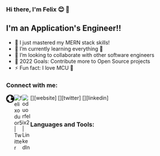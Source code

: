 
### Hi there, I'm Felix  :blush: 👋


## I'm an Application's Engineer!!

- 🔭 I just mastered my MERN stack skills!
- 🌱 I’m currently learning everything 🤣
- 👯 I’m looking to collaborate with other software engineers
- 🥅 2022 Goals: Contribute more to Open Source projects
- ⚡ Fun fact: I love MCU 🤣


### Connect with me:

[<img align="left" alt="felix-oduor.web.app" width="22px" src="https://raw.githubusercontent.com/iconic/open-iconic/master/svg/globe.svg" />][website]
[<img align="left" alt="felixoduor5 | Twitter" width="22px" src="https://cdn.jsdelivr.net/npm/simple-icons@v3/icons/twitter.svg" />][twitter]
[<img align="left" alt="oduorfelix2 | LinkedIn" width="22px" src="https://cdn.jsdelivr.net/npm/simple-icons@v3/icons/linkedin.svg" />][linkedin]

<br />

### Languages and Tools:


